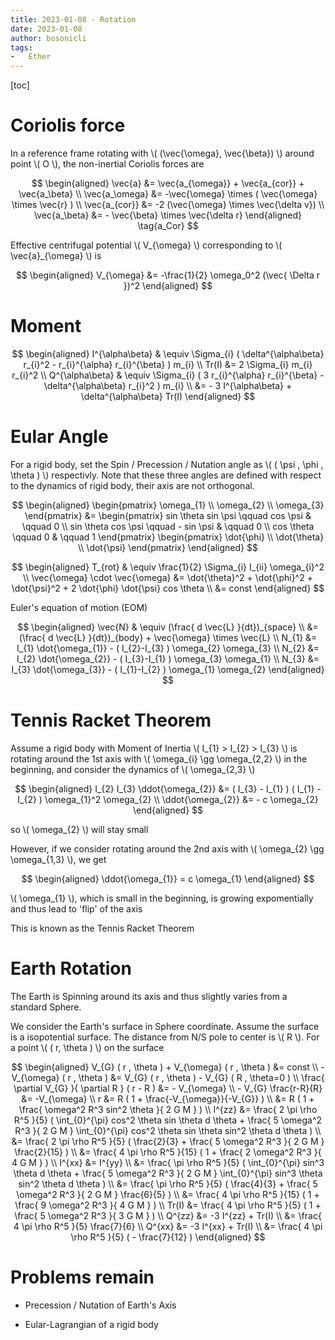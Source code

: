 ```yaml
---
title: 2023-01-08 - Rotation
date: 2023-01-08
author: bosonicli
tags:
-   Ether
---
```


[toc]

# Coriolis force

In a reference frame rotating with \\( (\vec{\omega}, \vec{\beta}) \\) around point \\( O \\), the non-inertial Coriolis forces are

$$
\begin{aligned}
	\vec{a} &= \vec{a_{\omega}} + \vec{a_{cor}} + \vec{a_\beta}	\\
	\vec{a_\omega} &= -\vec{\omega} \times ( \vec{\omega} \times \vec{r} ) \\
	\vec{a_{cor}} &= -2 (\vec{\omega} \times \vec{\delta v})	\\
	\vec{a_\beta} &= - \vec{\beta} \times \vec{\delta r}
\end{aligned}
\tag{a_Cor}
$$

Effective centrifugal potential \\( V_{\omega} \\) corresponding to \\( \vec{a}_{\omega} \\) is

$$
\begin{aligned}
	V_{\omega} &= -\frac{1}{2} \omega_0^2 (\vec{ \Delta r })^2
\end{aligned}
$$

# Moment

$$
\begin{aligned}
	I^{\alpha\beta} & \equiv \Sigma_{i} ( \delta^{\alpha\beta} r_{i}^2 - r_{i}^{\alpha} r_{i}^{\beta} ) m_{i}	\\
	Tr(I) &= 2 \Sigma_{i} m_{i} r_{i}^2	\\
	Q^{\alpha\beta} & \equiv \Sigma_{i} ( 3 r_{i}^{\alpha} r_{i}^{\beta} - \delta^{\alpha\beta} r_{i}^2 ) m_{i}	\\
	&= - 3 I^{\alpha\beta} + \delta^{\alpha\beta} Tr(I)
\end{aligned}
$$

# Eular Angle

For a rigid body, set the Spin / Precession / Nutation angle as \\( ( \psi , \phi , \theta ) \\) respectivly. Note that these three angles are defined with respect to the dynamics of rigid body, their axis are not orthogonal.

$$
\begin{aligned}
	\begin{pmatrix}
		\omega_{1}	\\
		\omega_{2}	\\
		\omega_{3}
	\end{pmatrix}
	&=
	\begin{pmatrix}
		sin \theta sin \psi \qquad cos \psi & \qquad 0	\\
		sin \theta cos \psi \qquad - sin \psi & \qquad 0	\\
		cos \theta \qquad 0 & \qquad 1
	\end{pmatrix}
	\begin{pmatrix}
		\dot{\phi}	\\
		\dot{\theta}	\\
		\dot{\psi}
	\end{pmatrix}
\end{aligned}
$$

$$
\begin{aligned}
	T_{rot} & \equiv \frac{1}{2} \Sigma_{i} I_{ii} \omega_{i}^2	\\
	\vec{\omega} \cdot \vec{\omega} &= \dot{\theta}^2 + \dot{\phi}^2 + \dot{\psi}^2 + 2 \dot{\phi} \dot{\psi} cos \theta	\\
	&= const
\end{aligned}
$$

Euler's equation of motion (EOM)

$$
\begin{aligned}
	\vec{N} & \equiv (\frac{ d \vec{L} }{dt})_{space}	\\
	&= (\frac{ d \vec{L} }{dt})_{body} + \vec{\omega} \times \vec{L}	\\
	N_{1} &= I_{1} \dot{\omega_{1}} - ( I_{2}-I_{3} ) \omega_{2} \omega_{3}	\\
	N_{2} &= I_{2} \dot{\omega_{2}} - ( I_{3}-I_{1} ) \omega_{3} \omega_{1}	\\
	N_{3} &= I_{3} \dot{\omega_{3}} - ( I_{1}-I_{2} ) \omega_{1} \omega_{2}
\end{aligned}
$$

# Tennis Racket Theorem

Assume a rigid body with Moment of Inertia \\( I_{1} > I_{2} > I_{3} \\) is rotating around the 1st axis with \\( \omega_{i} \gg \omega_{2,2} \\) in the beginning, and consider the dynamics of \\( \omega_{2,3} \\)

$$
\begin{aligned}
	I_{2} I_{3} \ddot{\omega_{2}} &= ( I_{3} - I_{1} ) ( I_{1} - I_{2} ) \omega_{1}^2 \omega_{2}	\\
	\ddot{\omega_{2}} &= - c \omega_{2}
\end{aligned}
$$

so \\( \omega_{2} \\) will stay small

However, if we consider rotating around the 2nd axis with \\( \omega_{2} \gg \omega_{1,3} \\), we get

$$
\begin{aligned}
	\ddot{\omega_{1}} = c \omega_{1}
\end{aligned}
$$

\\( \omega_{1} \\), which is small in the beginning, is growing expomentially and thus lead to 'flip' of the axis

This is known as the Tennis Racket Theorem

# Earth Rotation

The Earth is Spinning around its axis and thus slightly varies from a standard Sphere.

We consider the Earth's surface in Sphere coordinate. Assume the surface is a isopotential surface. The distance from N/S pole to center is \\( R \\). For a point \\( ( r, \theta ) \\) on the surface

$$
\begin{aligned}
	V_{G} ( r , \theta ) + V_{\omega} ( r , \theta ) &= const	\\
	-V_{\omega} ( r , \theta ) &= V_{G} ( r , \theta ) - V_{G} ( R , \theta=0 )	\\
	\frac{ \partial V_{G} }{ \partial R } ( r - R ) &= - V_{\omega}	\\
	- V_{G} \frac{r-R}{R} &= -V_{\omega}	\\
	r &= R ( 1 + \frac{-V_{\omega}}{-V_{G}} )	\\
	&= R ( 1 + \frac{ \omega^2 R^3 sin^2 \theta }{ 2 G M } )	\\
	I^{zz} &= \frac{ 2 \pi \rho R^5 }{5} ( \int_{0}^{\pi} cos^2 \theta sin \theta d \theta + \frac{ 5 \omega^2 R^3 }{ 2 G M } \int_{0}^{\pi} cos^2 \theta sin \theta sin^2 \theta d \theta )	\\
	&= \frac{ 2 \pi \rho R^5 }{5} ( \frac{2}{3} + \frac{ 5 \omega^2 R^3 }{ 2 G M } \frac{2}{15} )	\\
	&= \frac{ 4 \pi \rho R^5 }{15} ( 1 + \frac{ 2 \omega^2 R^3 }{ 4 G M } )	\\
	I^{xx} &= I^{yy}	\\
	&= \frac{ \pi \rho R^5 }{5} ( \int_{0}^{\pi} sin^3 \theta d \theta + \frac{ 5 \omega^2 R^3 }{ 2 G M } \int_{0}^{\pi} sin^3 \theta sin^2 \theta d \theta )	\\
	&= \frac{ \pi \rho R^5 }{5} ( \frac{4}{3} + \frac{ 5 \omega^2 R^3 }{ 2 G M } \frac{6}{5} )	\\
	&= \frac{ 4 \pi \rho R^5 }{15} ( 1 + \frac{ 9 \omega^2 R^3 }{ 4 G M } )	\\
	Tr(I) &= \frac{ 4 \pi \rho R^5 }{5} ( 1 + \frac{ 5 \omega^2 R^3 }{ 3 G M } )	\\
	Q^{zz} &= -3 I^{zz} + Tr(I)	\\
	&= \frac{ 4 \pi \rho R^5 }{5} \frac{7}{6}	\\
	Q^{xx} &= -3 I^{xx} + Tr(I)	\\
	&= \frac{ 4 \pi \rho R^5 }{5} ( - \frac{7}{12} )
\end{aligned}
$$

# Problems remain

+	Precession / Nutation of Earth's Axis

+	Eular-Lagrangian of a rigid body
